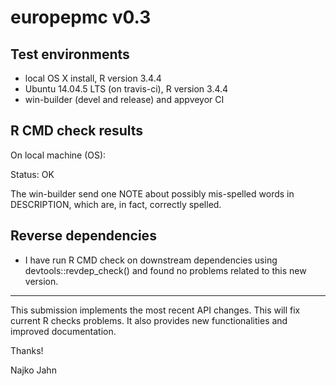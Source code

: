 # europepmc v0.3

## Test environments

* local OS X install, R version 3.4.4
* Ubuntu 14.04.5 LTS (on travis-ci), R version 3.4.4 
* win-builder (devel and release) and appveyor CI

## R CMD check results

On local machine (OS):

Status: OK

The win-builder send one NOTE about possibly mis-spelled words in DESCRIPTION, which are, in fact, correctly spelled.

## Reverse dependencies

* I have run R CMD check on downstream dependencies using devtools::revdep_check() and found no problems related to this new version.

---

This submission implements the most recent API changes. This will fix current R checks problems. It also provides new functionalities and improved documentation.

Thanks!

Najko Jahn
